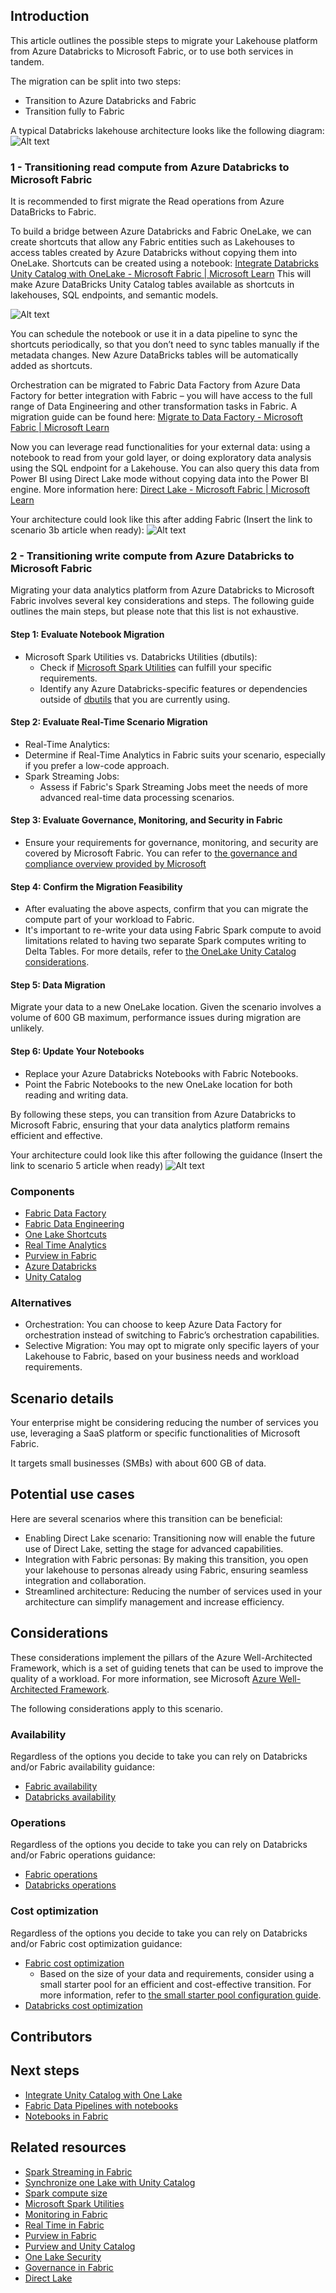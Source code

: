 ## Introduction
This article outlines the possible steps to migrate your Lakehouse platform from Azure Databricks to Microsoft Fabric, or to use both services in tandem. 

The migration can be split into two steps:
 - Transition to Azure Databricks and Fabric
 - Transition fully to Fabric

A typical Databricks lakehouse architecture looks like the following diagram:
 ![Alt text](media/small-medium-data-warehouse/adb-lakehouse.png)

### 1 -  Transitioning read compute from Azure Databricks to Microsoft Fabric

It is recommended to first migrate the Read operations from Azure DataBricks to Fabric. 

To build a bridge between Azure Databricks and Fabric OneLake, we can create shortcuts that allow any Fabric entities such as Lakehouses to access tables created by Azure Databricks without copying them into OneLake. Shortcuts can be created using a notebook: [Integrate Databricks Unity Catalog with OneLake - Microsoft Fabric | Microsoft Learn](https://learn.microsoft.com/fabric/onelake/onelake-unity-catalog) This will make Azure DataBricks Unity Catalog tables available as shortcuts in lakehouses, SQL endpoints, and semantic models. 

![Alt text](media/small-medium-data-warehouse/smb-azure-databricks-to-fabric-migration-read.png)

You can schedule the notebook or use it in a data pipeline to sync the shortcuts periodically, so that you don’t need to sync tables manually if the metadata changes. New Azure DataBricks tables will be automatically added as shortcuts. 

Orchestration can be migrated to Fabric Data Factory from Azure Data Factory for better integration with Fabric – you will have access to the full range of Data Engineering and other transformation tasks in Fabric. A migration guide can be found here: [Migrate to Data Factory - Microsoft Fabric | Microsoft Learn](https://learn.microsoft.com/fabric/data-factory/upgrade-paths)

Now you can leverage read functionalities for your external data: using a notebook to read from your gold layer, or doing exploratory data analysis using the SQL endpoint for a Lakehouse. You can also query this data from Power BI using Direct Lake mode without copying data into the Power BI engine. More information here: [Direct Lake - Microsoft Fabric | Microsoft Learn](https://learn.microsoft.com/en-us/fabric/get-started/direct-lake-overview)

Your architecture could look like this after adding Fabric (Insert the link to scenario 3b article when ready):
 ![Alt text](media/small-medium-data-warehouse/adb-fabric-architecture.png)

### 2 -  Transitioning write compute from Azure Databricks to Microsoft Fabric

Migrating your data analytics platform from Azure Databricks to Microsoft Fabric involves several key considerations and steps. 
The following guide outlines the main steps, but please note that this list is not exhaustive.

#### Step 1: Evaluate Notebook Migration
- Microsoft Spark Utilities vs. Databricks Utilities (dbutils):
  - Check if [Microsoft Spark Utilities](https://learn.microsoft.com/en-us/fabric/data-engineering/microsoft-spark-utilities) can fulfill your specific requirements.
  - Identify any Azure Databricks-specific features or dependencies outside of [dbutils](https://learn.microsoft.com/en-us/azure/databricks/dev-tools/databricks-utils) that you are currently using.

#### Step 2: Evaluate Real-Time Scenario Migration
- Real-Time Analytics:
 - Determine if Real-Time Analytics in Fabric suits your scenario, especially if you prefer a low-code approach.
- Spark Streaming Jobs:
  - Assess if Fabric's Spark Streaming Jobs meet the needs of more advanced real-time data processing scenarios.
#### Step 3: Evaluate Governance, Monitoring, and Security in Fabric
 - Ensure your requirements for governance, monitoring, and security are covered by Microsoft Fabric.
   You can refer to [the governance and compliance overview provided by Microsoft](https://learn.microsoft.com/en-us/fabric/governance/governance-compliance-overview)
#### Step 4: Confirm the Migration Feasibility
- After evaluating the above aspects, confirm that you can migrate the compute part of your workload to Fabric.
- It's important to re-write your data using Fabric Spark compute to avoid limitations related to having two separate Spark computes writing to Delta Tables. 
For more details, refer to [the OneLake Unity Catalog considerations](https://learn.microsoft.com/en-us/fabric/onelake/onelake-unity-catalog#other-considerations).
#### Step 5: Data Migration
Migrate your data to a new OneLake location. 
Given the scenario involves a volume of 600 GB maximum, performance issues during migration are unlikely.
#### Step 6: Update Your Notebooks
- Replace your Azure Databricks Notebooks with Fabric Notebooks.
- Point the Fabric Notebooks to the new OneLake location for both reading and writing data.

By following these steps, you can  transition from Azure Databricks to Microsoft Fabric, ensuring that your data analytics platform remains efficient and effective. 

Your architecture could look like this after following the guidance (Insert the link to scenario 5 article when ready)
 ![Alt text](media/small-medium-data-warehouse/fab-architecture-lakehouse.png)

### Components
- [Fabric Data Factory](https://learn.microsoft.com/en-us/fabric/data-factory/)
- [Fabric Data Engineering](https://learn.microsoft.com/en-us/fabric/data-engineering/)
- [One Lake Shortcuts](https://learn.microsoft.com/en-us/fabric/onelake/onelake-shortcuts)
- [Real Time Analytics](https://learn.microsoft.com/en-us/fabric/real-time-intelligence/overview)
- [Purview in Fabric](https://learn.microsoft.com/en-us/fabric/governance/microsoft-purview-fabric)
- [Azure Databricks](https://learn.microsoft.com/en-us/azure/databricks/introduction/)
- [Unity Catalog](https://learn.microsoft.com/en-us/azure/databricks/data-governance/unity-catalog/)
  
### Alternatives
- Orchestration: You can choose to keep Azure Data Factory for orchestration instead of switching to Fabric’s orchestration capabilities.
- Selective Migration: You may opt to migrate only specific layers of your Lakehouse to Fabric, based on your business needs and workload requirements.
## Scenario details
Your enterprise might be considering reducing the number of services you use, leveraging a SaaS platform or specific functionalities of Microsoft Fabric. 
 
It targets small businesses (SMBs) with about 600 GB of data.

## Potential use cases

Here are several scenarios where this transition can be beneficial:

- Enabling Direct Lake scenario: Transitioning now will enable the future use of Direct Lake, setting the stage for advanced capabilities.
- Integration with Fabric personas: By making this transition, you open your lakehouse to personas already using Fabric, ensuring seamless integration and collaboration.
- Streamlined architecture: Reducing the number of services used in your architecture can simplify management and increase efficiency.

## Considerations
These considerations implement the pillars of the Azure Well-Architected Framework, which is a set of guiding tenets that can be used to improve the quality of a workload. For more information, see Microsoft [Azure Well-Architected Framework](https://learn.microsoft.com/en-us/azure/well-architected/).

The following considerations apply to this scenario.
### Availability
Regardless of the options you decide to take you can rely on Databricks and/or Fabric availability guidance:
- [Fabric availability](https://learn.microsoft.com/en-us/azure/reliability/reliability-fabric)
- [Databricks availability](https://learn.microsoft.com/en-us/azure/databricks/lakehouse-architecture/reliability/best-practices)
### Operations
Regardless of the options you decide to take you can rely on Databricks and/or Fabric operations guidance:
- [Fabric operations](https://learn.microsoft.com/en-us/fabric/cicd/cicd-overview)
- [Databricks operations](https://learn.microsoft.com/en-us/azure/databricks/dev-tools/ci-cd/ci-cd-azure-devops)
### Cost optimization
Regardless of the options you decide to take you can rely on Databricks and/or Fabric cost optimization guidance:
- [Fabric cost optimization](https://learn.microsoft.com/en-us/fabric/enterprise/optimize-capacity#compute-optimization-by-fabric-experience)
  - Based on the size of your data and requirements, consider using a small starter pool for an efficient and cost-effective transition. For more information, refer to [the small starter pool configuration guide](https://learn.microsoft.com/en-us/fabric/data-engineering/configure-starter-pools). 
- [Databricks cost optimization](https://learn.microsoft.com/en-us/azure/databricks/lakehouse-architecture/cost-optimization/best-practices)

## Contributors
## Next steps
- [Integrate Unity Catalog with One Lake](https://learn.microsoft.com/en-us/fabric/onelake/onelake-unity-catalog#other-considerations)
- [Fabric Data Pipelines with notebooks](https://learn.microsoft.com/en-us/fabric/data-factory/notebook-activity)
- [Notebooks in Fabric](https://learn.microsoft.com/en-us/fabric/data-engineering/author-execute-notebook)

## Related resources
- [Spark Streaming in Fabric](https://learn.microsoft.com/en-us/fabric/data-engineering/get-started-streaming)
- [Synchronize one Lake with Unity Catalog](https://learn.microsoft.com/en-us/fabric/onelake/onelake-unity-catalog)
- [Spark compute size](https://learn.microsoft.com/en-us/fabric/data-engineering/capacity-settings-management)
- [Microsoft Spark Utilities](https://learn.microsoft.com/en-us/fabric/data-engineering/microsoft-spark-utilities)
- [Monitoring in Fabric](https://learn.microsoft.com/en-us/fabric/admin/monitoring-hub)
- [Real Time in Fabric](https://learn.microsoft.com/en-us/fabric/real-time-intelligence/overview)
- [Purview in Fabric](https://learn.microsoft.com/en-us/fabric/governance/microsoft-purview-fabric)
- [Purview and Unity Catalog](https://learn.microsoft.com/en-us/purview/register-scan-azure-databricks-unity-catalog)
- [One Lake Security](https://learn.microsoft.com/en-us/fabric/onelake/security/get-started-security)
- [Governance in Fabric](https://learn.microsoft.com/en-us/fabric/governance/governance-compliance-overview)
- [Direct Lake](https://learn.microsoft.com/en-us/fabric/get-started/direct-lake-overview)
